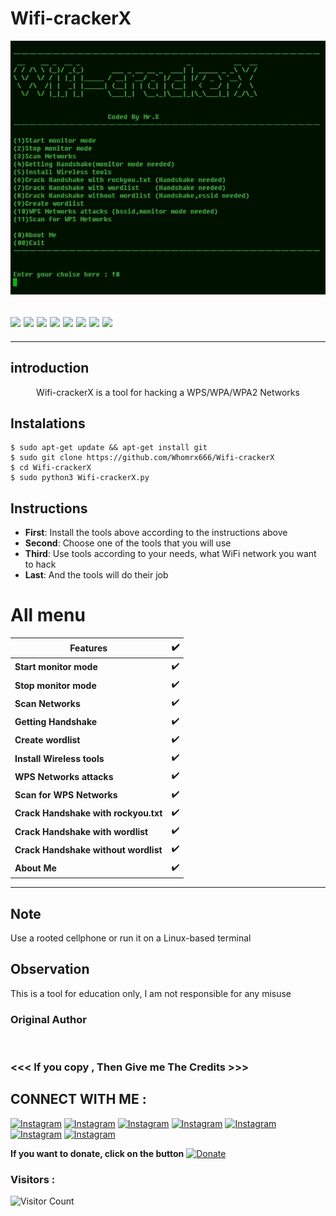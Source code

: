 # Wifi-crackerX 
![Wifi-crackerX preview](Wifi-crackerX.jpg)
<h2><img src="https://img.shields.io/badge/Author-Mr.X-blueviolet"/>
<img src="https://img.shields.io/badge/Wifi-crackerX-red"/>
<img src="https://img.shields.io/badge/Made%20with-Python%20-yellowgreen"/>
<img src="https://img.shields.io/github/issues/Whomrx666/Wifi-crackerX.svg?color=%23ff0000"/> <img
<img src="https://img.shields.io/github/issues-closed/Whomrx666/Wifi-crackerX.svg?color=%2300cc00"/> <img
<img src="https://img.shields.io/github/forks/Whomrx666/Wifi-crackerX.svg?color=%23ffff00"/> <img
<img src="https://img.shields.io/github/stars/Whomrx666/Wifi-crackerX.svg?color=%23ff3300"/> <img
<img src="https://img.shields.io/github/license/Whomrx666/Wifi-crackerX.svg?color=%230000ff"/> <img
</center>
  </h2>
  <hr>

## introduction
<p align="center">
Wifi-crackerX is a tool for hacking a WPS/WPA/WPA2 Networks
  </details>

## Instalations
```
$ sudo apt-get update && apt-get install git
$ sudo git clone https://github.com/Whomrx666/Wifi-crackerX 
$ cd Wifi-crackerX 
$ sudo python3 Wifi-crackerX.py
```

## Instructions
- **First**: Install the tools above according to the instructions above
- **Second**: Choose one of the tools that you will use
- **Third**: Use tools according to your needs, what WiFi network you want to hack 
- **Last**: And the tools will do their job

# All menu
| Features | ✔️ |
|--------|--------|
| **Start monitor mode** |✔️ |
| **Stop monitor mode** |✔️ |
| **Scan Networks** |✔️ |
| **Getting Handshake** |✔️ |
| **Create wordlist** |✔️ |
| **Install Wireless tools** |✔️ |
| **WPS Networks attacks** |✔️ |
| **Scan for WPS Networks** |✔️ |
| **Crack Handshake with rockyou.txt** |✔️ |
| **Crack Handshake with wordlist** |✔️ |
| **Crack Handshake without wordlist** |✔️ |
| **About Me** |✔️ |
---------

## Note
Use a rooted cellphone or run it on a Linux-based terminal

## Observation
This is a tool for education only, I am not responsible for any misuse
### Original Author
<a href="https://github.com/Whomrx666"><img src="https://img.shields.io/badge/Original-Author-brightgreen.svg" alt=""/></a>

### <<< If you copy , Then Give me The Credits >>>

## CONNECT WITH ME :

[![Instagram](https://img.shields.io/badge/WEBSITE-VISIT-yellow?style=for-the-badge&logo=blogger)](https://whomrxhackers.blogspot.com/)
[![Instagram](https://img.shields.io/badge/TWITTER-FOLLOW-red?style=for-the-badge&logo=x)](https://twitter.com/whomrx666)
[![Instagram](https://img.shields.io/badge/YOUTUBE-SUBSCRIBE-red?style=for-the-badge&logo=youtube)](https://youtube.com/@whomrx666)
[![Instagram](https://img.shields.io/badge/FACEBOOK-LIKE-red?style=for-the-badge&logo=facebook)](https://facebook.com/https://www.facebook.com/whomrx.666)
[![Instagram](https://img.shields.io/badge/TELEGRAM-CONNECT-red?style=for-the-badge&logo=telegram)](https://t.me/Whomr_X)
[![Instagram](https://img.shields.io/badge/GMAIL-CONTACT-red?style=for-the-badge&logo=gmail)](mailto:whomrx666@gmail.com)
[![Instagram](https://img.shields.io/badge/TIKTOK-FOLLOW-red?style=for-the-badge&logo=tiktok)](https://www.tiktok.com/@whomr.x)

**If you want to donate, click on the button**
<a href="https://saweria.co/whomrx"><img title="Donate" src="https://img.shields.io/badge/Donate-Wifi crackerX-yellow?style=for-the-badge&logo=github"></a>

### Visitors :
![Visitor Count](https://profile-counter.glitch.me/Whomrx666/count.svg)
